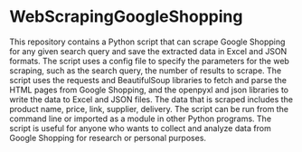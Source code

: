 # WebScrapingGoogleShopping
This repository contains a Python script that can scrape Google Shopping for any given search query and save the extracted data in Excel and JSON formats.
The script uses a config file to specify the parameters for the web scraping, such as the search query, the number of results to scrape.
The script uses the requests and BeautifulSoup libraries to fetch and parse the HTML pages from Google Shopping, and the openpyxl and json libraries to write the data to Excel and JSON files.
The data that is scraped includes the product name, price, link, supplier, delivery. The script can be run from the command line or imported as a module in other Python programs.
The script is useful for anyone who wants to collect and analyze data from Google Shopping for research or personal purposes.
